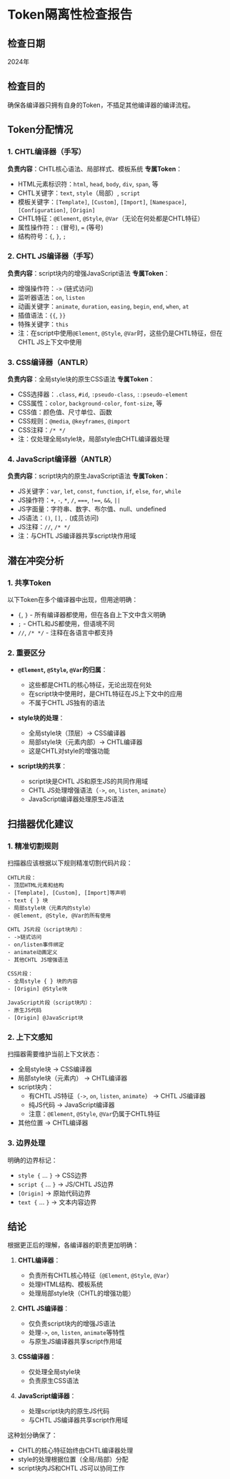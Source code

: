 # Token隔离性检查报告

## 检查日期
2024年

## 检查目的
确保各编译器只拥有自身的Token，不插足其他编译器的编译流程。

## Token分配情况

### 1. CHTL编译器（手写）
**负责内容**：CHTL核心语法、局部样式、模板系统
**专属Token**：
- HTML元素标识符：`html`, `head`, `body`, `div`, `span`, 等
- CHTL关键字：`text`, `style`（局部）, `script`
- 模板关键字：`[Template]`, `[Custom]`, `[Import]`, `[Namespace]`, `[Configuration]`, `[Origin]`
- CHTL特征：`@Element`, `@Style`, `@Var`（无论在何处都是CHTL特征）
- 属性操作符：`:` (冒号), `=` (等号)
- 结构符号：`{`, `}`, `;`

### 2. CHTL JS编译器（手写）
**负责内容**：script块内的增强JavaScript语法
**专属Token**：
- 增强操作符：`->` (链式访问)
- 监听器语法：`on`, `listen`
- 动画关键字：`animate`, `duration`, `easing`, `begin`, `end`, `when`, `at`
- 插值语法：`{{`, `}}`
- 特殊关键字：`this`
- 注：在script中使用`@Element`, `@Style`, `@Var`时，这些仍是CHTL特征，但在CHTL JS上下文中使用

### 3. CSS编译器（ANTLR）
**负责内容**：全局style块的原生CSS语法
**专属Token**：
- CSS选择器：`.class`, `#id`, `:pseudo-class`, `::pseudo-element`
- CSS属性：`color`, `background-color`, `font-size`, 等
- CSS值：颜色值、尺寸单位、函数
- CSS规则：`@media`, `@keyframes`, `@import`
- CSS注释：`/* */`
- 注：仅处理全局style块，局部style由CHTL编译器处理

### 4. JavaScript编译器（ANTLR）
**负责内容**：script块内的原生JavaScript语法
**专属Token**：
- JS关键字：`var`, `let`, `const`, `function`, `if`, `else`, `for`, `while`
- JS操作符：`+`, `-`, `*`, `/`, `===`, `!==`, `&&`, `||`
- JS字面量：字符串、数字、布尔值、null、undefined
- JS语法：`()`, `[]`, `.` (成员访问)
- JS注释：`//`, `/* */`
- 注：与CHTL JS编译器共享script块作用域

## 潜在冲突分析

### 1. 共享Token
以下Token在多个编译器中出现，但用途明确：
- `{`, `}` - 所有编译器都使用，但在各自上下文中含义明确
- `;` - CHTL和JS都使用，但语境不同
- `//`, `/* */` - 注释在各语言中都支持

### 2. 重要区分
- **`@Element`, `@Style`, `@Var`的归属**：
  - 这些都是CHTL的核心特征，无论出现在何处
  - 在script块中使用时，是CHTL特征在JS上下文中的应用
  - 不属于CHTL JS独有的语法

- **style块的处理**：
  - 全局style块（顶层）→ CSS编译器
  - 局部style块（元素内部）→ CHTL编译器
  - 这是CHTL对style的增强功能

- **script块的共享**：
  - script块是CHTL JS和原生JS的共同作用域
  - CHTL JS处理增强语法（`->`, `on`, `listen`, `animate`）
  - JavaScript编译器处理原生JS语法

## 扫描器优化建议

### 1. 精准切割规则
扫描器应该根据以下规则精准切割代码片段：

```
CHTL片段：
- 顶层HTML元素和结构
- [Template], [Custom], [Import]等声明
- text { } 块
- 局部style块（元素内的style）
- @Element, @Style, @Var的所有使用

CHTL JS片段（script块内）：
- ->链式访问
- on/listen事件绑定
- animate动画定义
- 其他CHTL JS增强语法

CSS片段：
- 全局style { } 块的内容
- [Origin] @Style块

JavaScript片段（script块内）：
- 原生JS代码
- [Origin] @JavaScript块
```

### 2. 上下文感知
扫描器需要维护当前上下文状态：
- 全局style块 → CSS编译器
- 局部style块（元素内） → CHTL编译器
- script块内：
  - 有CHTL JS特征（`->`, `on`, `listen`, `animate`） → CHTL JS编译器
  - 纯JS代码 → JavaScript编译器
  - 注意：`@Element`, `@Style`, `@Var`仍属于CHTL特征
- 其他位置 → CHTL编译器

### 3. 边界处理
明确的边界标记：
- `style {` ... `}` → CSS边界
- `script {` ... `}` → JS/CHTL JS边界
- `[Origin]` → 原始代码边界
- `text {` ... `}` → 文本内容边界

## 结论

根据更正后的理解，各编译器的职责更加明确：

1. **CHTL编译器**：
   - 负责所有CHTL核心特征（`@Element`, `@Style`, `@Var`）
   - 处理HTML结构、模板系统
   - 处理局部style块（CHTL的增强功能）

2. **CHTL JS编译器**：
   - 仅负责script块内的增强JS语法
   - 处理`->`, `on`, `listen`, `animate`等特性
   - 与原生JS编译器共享script作用域

3. **CSS编译器**：
   - 仅处理全局style块
   - 负责原生CSS语法

4. **JavaScript编译器**：
   - 处理script块内的原生JS代码
   - 与CHTL JS编译器共享script作用域

这种划分确保了：
- CHTL的核心特征始终由CHTL编译器处理
- style的处理根据位置（全局/局部）分配
- script块内JS和CHTL JS可以协同工作